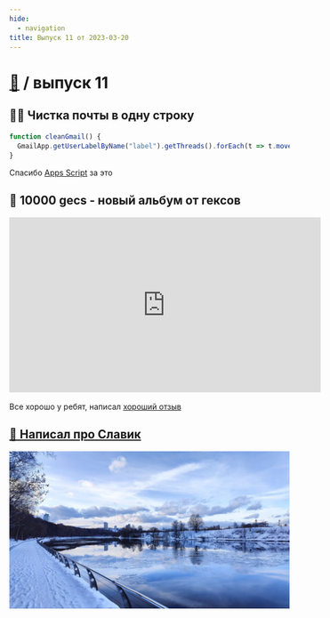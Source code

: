 ```yaml
---
hide:
  - navigation
title: Выпуск 11 от 2023-03-20
---
```


# [📰](../index.md) / выпуск 11

## 👨‍💻 Чистка почты в одну строку

```javascript
function cleanGmail() {
  GmailApp.getUserLabelByName("label").getThreads().forEach(t => t.moveToTrash());
}
```

Спасибо [Apps Script](../../b/apps-script/index.md) за это


## 🎵 10000 gecs - новый альбум от гексов

<iframe width="560" height="315" src="https://www.youtube.com/embed/videoseries?list=PL259SQrrBF-Jv82X8XdKeFGZen3bLFtAo" title="YouTube video player" frameborder="0" allow="accelerometer; autoplay; clipboard-write; encrypted-media; gyroscope; picture-in-picture; web-share" allowfullscreen></iframe>

Все хорошо у ребят, написал [хороший отзыв](https://rateyourmusic.com/music-review/potykion/100-gecs/10_000-gecs-3/192923646)

## [📝 Написал про Славик](../../b/slavik.md)

![](slavik.jfif)